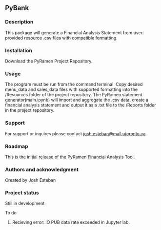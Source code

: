 ## PyBank

### Description  

This package will generate a Financial Analysis Statement from user-provided resource .csv files with compatible formatting.

### Installation  
Download the PyRamen Project Repository. 

### Usage  

The program must be run from the command terminal.  Copy desired menu_data and sales_data files with supported formatting into the /Resources folder of the project repository.  The PyRamen statement generator(main.ipynb) will import and aggregate the .csv data, create a financial analysis statement and output it as a .txt file to the /Reports folder in the project repository.
### Support  

For support or inquires please contact josh.esteban@mail.utoronto.ca

### Roadmap  

This is the initial release of the PyRamen Financial Analysis Tool.  

### Authors and acknowledgment  

Created by Josh Esteban


### Project status  

Still in development

To do

1) Recieving error: IO PUB data rate exceeded in Jupyter lab.  
